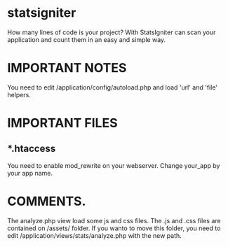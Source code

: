 statsigniter
============
How many lines of code is your project? 
With StatsIgniter can scan your application and count them in an easy and simple way.

IMPORTANT NOTES
=================
You need to edit /application/config/autoload.php and load 'url' and 'file' helpers.

IMPORTANT FILES
================
*.htaccess
----------
You need to enable mod_rewrite on your webserver. Change your_app by your app name.

COMMENTS.
=========
The analyze.php view load some js and css files. The .js and .css files are contained on /assets/ folder. 
If you wanto to move this folder, you need to edit /application/views/stats/analyze.php with the new path.


